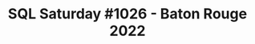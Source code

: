 ---
layout: event
title: "SQL Saturday #1026 - Baton Rouge 2022"
subtitle: ""
tags: [USA, Lousiana, "Baton Rouge", physical, 2022]
thumb: /assets/img/logos/Just_icon_Color_small.png
comments: false
data: SQLSat1026
---